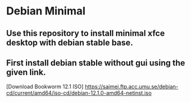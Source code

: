 # Debian Minimal

## Use this repository to install minimal xfce desktop with debian stable base.

## First install debian stable without gui using the given link.
[Download Bookworm 12.1 ISO] https://saimei.ftp.acc.umu.se/debian-cd/current/amd64/iso-cd/debian-12.1.0-amd64-netinst.iso
